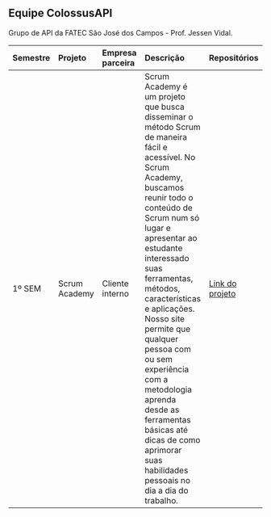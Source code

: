 ## Equipe ColossusAPI  

Grupo de API da FATEC São José dos Campos - Prof. Jessen Vidal. 

|  Semestre       | Projeto                 | Empresa parceira           | Descrição                                                                                                                                                                                                                                                                                                                                                                                                                                                                  | Repositórios                                                                     |
:-----------------| :-----------------------| :------------------------- | :--------------------------------------------------------------------------------------------------------------------------------------------------------------------------------------------------------------------------------------------------------------------------------------------------------------------------------------------------------------------------------------------------------------------------------------------------------------------------| :------------------------------------------------------------------------------- |
|     1º SEM      | Scrum Academy           | Cliente interno            | Scrum Academy é um projeto que busca disseminar o método Scrum de maneira fácil e acessível. No Scrum Academy, buscamos reunir todo o conteúdo de Scrum num só lugar e apresentar ao estudante interessado suas ferramentas, métodos, características e aplicações. Nosso site permite que qualquer pessoa com ou sem experiência com a metodologia aprenda desde as ferramentas básicas até dicas de como aprimorar suas habilidades pessoais no dia a dia do trabalho.   |  <a href="https://github.com/ColossusAPI/ScrumAcademy"> Link do projeto </a>     |                                                                                            
